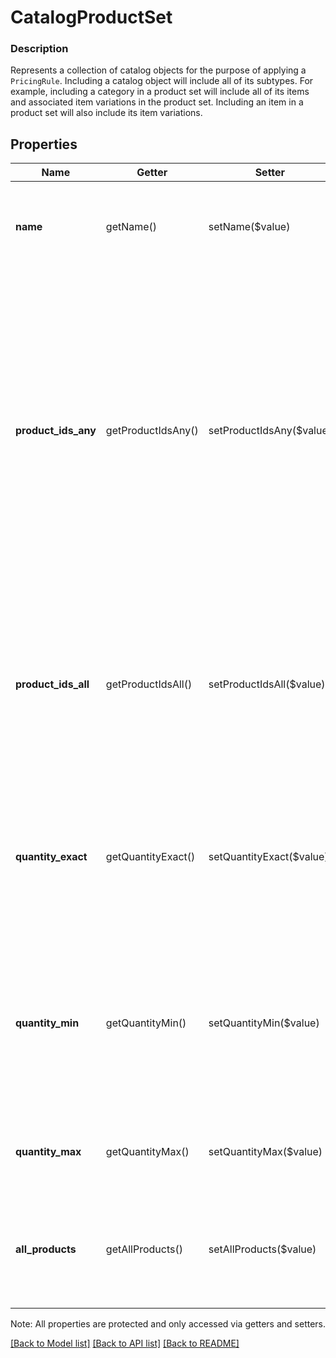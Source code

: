 # CatalogProductSet

### Description

Represents a collection of catalog objects for the purpose of applying a `PricingRule`. Including a catalog object will include all of its subtypes. For example, including a category in a product set will include all of its items and associated item variations in the product set. Including an item in a product set will also include its item variations.

## Properties
Name | Getter | Setter | Type | Description | Notes
------------ | ------------- | ------------- | ------------- | ------------- | -------------
**name** | getName() | setName($value) | **string** | User-defined name for the product set. For example, \&quot;Clearance Items\&quot; or \&quot;Winter Sale Items\&quot;. | [optional] 
**product_ids_any** | getProductIdsAny() | setProductIdsAny($value) | **string[]** | Unique IDs for any &#x60;CatalogObject&#x60; included in this product set. Any number of these catalog objects can be in an order for a pricing rule to apply.  This can be used with &#x60;product_ids_all&#x60; in a parent &#x60;CatalogProductSet&#x60; to match groups of products for a bulk discount, such as a discount for an entree and side combo.  Only one of &#x60;product_ids_all&#x60;, &#x60;product_ids_any&#x60;, or &#x60;all_products&#x60; can be set.  Max: 500 catalog object IDs. | [optional] 
**product_ids_all** | getProductIdsAll() | setProductIdsAll($value) | **string[]** | Unique IDs for any &#x60;CatalogObject&#x60; included in this product set. All objects in this set must be included in an order for a pricing rule to apply.  Only one of &#x60;product_ids_all&#x60;, &#x60;product_ids_any&#x60;, or &#x60;all_products&#x60; can be set.  Max: 500 catalog object IDs. | [optional] 
**quantity_exact** | getQuantityExact() | setQuantityExact($value) | **int** | If set, there must be exactly this many items from &#x60;products_any&#x60; or &#x60;products_all&#x60; in the cart for the discount to apply.  Cannot be combined with either &#x60;quantity_min&#x60; or &#x60;quantity_max&#x60;. | [optional] 
**quantity_min** | getQuantityMin() | setQuantityMin($value) | **int** | If set, there must be at least this many items from &#x60;products_any&#x60; or &#x60;products_all&#x60; in a cart for the discount to apply. See &#x60;quantity_exact&#x60;. Defaults to 0 if &#x60;quantity_exact&#x60;, &#x60;quantity_min&#x60; and &#x60;quantity_max&#x60; are all unspecified. | [optional] 
**quantity_max** | getQuantityMax() | setQuantityMax($value) | **int** | If set, the pricing rule will apply to a maximum of this many items from &#x60;products_any&#x60; or &#x60;products_all&#x60;. | [optional] 
**all_products** | getAllProducts() | setAllProducts($value) | **bool** | If set to &#x60;true&#x60;, the product set will include every item in the catalog.  Only one of &#x60;product_ids_all&#x60;, &#x60;product_ids_any&#x60;, or &#x60;all_products&#x60; can be set. | [optional] 

Note: All properties are protected and only accessed via getters and setters.

[[Back to Model list]](../../README.md#documentation-for-models) [[Back to API list]](../../README.md#documentation-for-api-endpoints) [[Back to README]](../../README.md)

